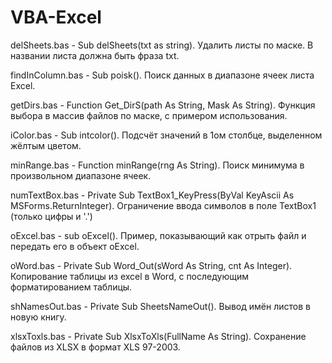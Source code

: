 # VBA-Excel

delSheets.bas - Sub delSheets(txt as string). Удалить листы по маске. В названии листа должна быть фраза txt.

findInColumn.bas - Sub poisk(). Поиск данных в диапазоне ячеек листа Excel.

getDirs.bas - Function Get_DirS(path As String, Mask As String). Функция выбора в массив файлов по маске, с примером использования.

iColor.bas - Sub intcolor(). Подсчёт значений в 1ом столбце, выделенном жёлтым цветом.

minRange.bas - Function minRange(rng As String). Поиск минимума в произвольном диапазоне ячеек.

numTextBox.bas - Private Sub TextBox1_KeyPress(ByVal KeyAscii As MSForms.ReturnInteger). Ограничение ввода символов в поле TextBox1 (только цифры и '.')

oExcel.bas - sub oExcel(). Пример, показывающий как отрыть файл и передать его в объект oExcel.

oWord.bas - Private Sub Word_Out(sWord As String, cnt As Integer). Копирование таблицы из excel в Word, с последующим форматированием таблицы.

shNamesOut.bas - Private Sub SheetsNameOut(). Вывод имён листов в новую книгу.

xlsxToxls.bas - Private Sub XlsxToXls(FullName As String). Сохранение файлов из XLSX в формат XLS 97-2003.
